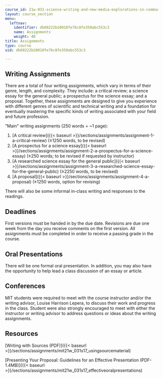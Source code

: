 ```yaml
---
course_id: 21w-031-science-writing-and-new-media-explorations-in-communicating-about-science-technology-spring-2017
layout: course_section
menu:
  leftnav:
    identifier: db69222b10010fe76c8fe350abc553c3
    name: Assignments
    weight: 40
title: Assignments
type: course
uid: db69222b10010fe76c8fe350abc553c3

---
```


Writing Assignments
-------------------

There are a total of four writing assignments, which vary in terms of their genre, length, and complexity. They include: a critical review; a science essay for the general public; a prospectus for the science essay; and a proposal. Together, these assignments are designed to give you experience with different genres of scientific and technical writing and a foundation for eventually mastering the specific kinds of writing associated with your field and future profession.

"Main" writing assignments (250 words = ~1 page):

1.  [A critical review]({{< baseurl >}}/sections/assignments/assignment-1-a-critical-review) (≥1250 words, to be revised)
2.  [A prospectus for a science essay]({{< baseurl >}}/sections/assignments/assignment-2-a-prospectus-for-a-science-essay) (≥250 words; to be revised if requested by instructor)
3.  [A researched science essay for the general public]({{< baseurl >}}/sections/assignments/assignment-3-a-researched-science-essay-for-the-general-public) (≥2250 words, to be revised)
4.  [A proposal]({{< baseurl >}}/sections/assignments/assignment-4-a-proposal) (≥1250 words, option for revising)

There will also be some informal in-class writing and responses to the readings.

Deadlines
---------

First versions must be handed in by the due date. Revisions are due one week from the day you receive comments on the first version. All assignments must be completed in order to receive a passing grade in the course.

Oral Presentations
------------------

There will be one formal oral presentation. In addition, you may also have the opportunity to help lead a class discussion of an essay or article.

Conferences
-----------

MIT students were required to meet with the course instructor and/or the writing advisor, Louise Harrison Lepera, to discuss their work and progress in the class. Student were also strongly encouraged to meet with either the instructor or writing advisor to address questions or ideas about the writing assignments.

Resources
---------

[Writing with Sources (PDF)]({{< baseurl >}}/sections/assignments/mit21w_031s17_usingsourcematerial)

[Presenting Your Proposal: Guidelines for an Effective Presentation (PDF-1.4MB)]({{< baseurl >}}/sections/assignments/mit21w_031s17_effectiveoralpresentations)